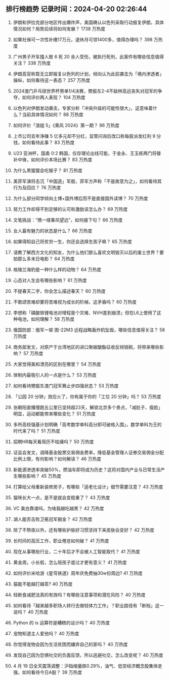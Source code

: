 
## 排行榜趋势 记录时间：2024-04-20 02:26:44
  
  1. 伊朗和伊拉克部分地区传出爆炸声，美国确认以色列采取行动报复伊朗，具体情况如何？局势后续将如何发展？ 1738 万热度
    
  2. 如果社保可一次性补缴17万元，退休月可领1400多，值得办理吗？ 398 万热度
    
  3. 广州男子开车撞人致 6 死 20 余人受伤，被执行死刑，此案件有哪些信息值得关注？ 338 万热度
    
  4. 伊朗高官称暂无立即报复以色列的计划，倾向认为此前袭击为「境内渗透者」操纵，如何看待这一表态？ 257 万热度
    
  5. 2024澳门乒乓球世界杯男单1/4决赛，樊振东2-4不敌林高远丧失对冠军的争夺，如何评价两人表现？ 104 万热度
    
  6. 以色列对伊朗发动袭击，专家分析「冲突升级的可能性很大」，这意味着什么？当前具体情况如何？ 88 万热度
    
  7. 如何评价「浪姐 5」《乘风 2024》第一期？ 86 万热度
    
  8. 上市公司去年净赚 5 亿多元却不分红，监管问询后改口称每股派发红利 9 分钱，如何看待此事？ 83 万热度
    
  9. U23 亚洲杯，国奥 0:2 韩国，仅存理论出线可能，于金永、王玉栋两门将替补中锋，如何评价本场比赛？ 83 万热度
    
  10. 为什么黑猩猩会吃猴子？ 81 万热度
    
  11. 美菲军演将击沉「中国造」军舰，菲军方声称「不是故意为之」，如何看待其行为及回应？ 76 万热度
    
  12. 为什么部分同学倾向土博+国外博后而不是直接国外读博？ 70 万热度
    
  13. 努力工作却得不到足够的认可和激励该怎么办？ 69 万热度
    
  14. 文笔挑战：“携一缕春风望远”，如何接下句？ 66 万热度
    
  15. 女人最有魅力的状态是什么？ 66 万热度
    
  16. 如果得知自己将贫穷一生，你还会选择生孩子嘛？ 65 万热度
    
  17. 请教了解西方文化的知友，为什么他们那么喜欢文明毁灭以后的废土世界？要拍那么多末日电影？ 64 万热度
    
  18. 格陵兰海豹是一种什么样的动物？ 64 万热度
    
  19. 心态对人生会有哪些影响？ 61 万热度
    
  20. 不提春天二字，你会怎么描述春天？ 60 万热度
    
  21. 不歌颂苦难却要将苦难视为成长的阶梯，这矛盾吗？ 60 万热度
    
  22. 李想称「磷酸铁锂电池对增程是个灾难、NVH差到崩溃」但在L6上使用了这种电池，如何理解？ 58 万热度
    
  23. 俄国防部：俄军一架 图-22M3 远程战略轰炸机坠毁，哪些信息值得关注？ 58 万热度
    
  24. 商务部发文，对原产于台湾地区的进口聚碳酸酯征收反倾销税，将带来哪些影响？ 57 万热度
    
  25. 大家觉得美和漂亮的区别在哪里？ 54 万热度
    
  26. 体制内最吸引人的一点是什么？ 53 万热度
    
  27. 如何看待樊振东澳门冠军赛止步四强状态？ 53 万热度
    
  28. 「公园 20 分钟」效应火了，你有属于你的「工位 20 分钟」吗？ 53 万热度
    
  29. 张朝阳直播慢跑五公里已坚持超23天，解锁北京多个景点，「减肚子、瘦脸」明显，运动都能带来哪些变化？ 51 万热度
    
  30. 多所高校强基计划明确「高考数学单科高分即可破格入围」，数学单科为王的时代来了吗？ 51 万热度
    
  31. 招聘HR每天看简历不枯燥吗？ 50 万热度
    
  32. 证监会发文，调降基金股票交易佣金费率，降低基金管理人证券交易佣金分配比例上限，有何影响？如何解读？ 46 万热度
    
  33. 新能源渗透率突破50%，燃油车即将成为历史？这将对国内产业与日常生活产生哪些影响？ 45 万热度
    
  34. 打算给父母重新装修房子，有哪些「适老化设计」细节需要注意？ 43 万热度
    
  35. 猫咪长大一点，是不是就会变稳重了？ 43 万热度
    
  36. VC 美白靠谱吗，为啥我越吃越黑？ 42 万热度
    
  37. 湖人能否击败卫冕冠军掘金？ 42 万热度
    
  38. 除了不熬夜以外，还有哪些护肤好习惯坚持下来皮肤会变好？ 42 万热度
    
  39. 长时间的高压工作，职业倦怠如何破？ 41 万热度
    
  40. 现在从事哪些行业，二十年后才不会被人工智能取代？ 41 万热度
    
  41. 黄金周，小长假，怎么陪孩子度过才更有意义？ 41 万热度
    
  42. 如何评价米哈游《星穹铁道》周年庆免费抽30w份周边? 41 万热度
    
  43. 猫能不能越打越乖? 40 万热度
    
  44. 轻断食减肥法真的有效吗？有哪些注意事项和潜在风险？ 40 万热度
    
  45. 如何看待「越来越多职场人转行去做轻体力工作」？职业路径有「断档」这一说吗？ 40 万热度
    
  46. Python 的 is 运算符是糟糕的设计吗？ 40 万热度
    
  47. 宠物知道主人爱他吗？ 40 万热度
    
  48. 你觉得宠物会因为生活贫困而嫌弃自己的家吗？ 40 万热度
    
  49. 发现自己因为恐惧社交的负面反馈，所以逃避社交，怎么改变呢？ 40 万热度
    
  50. 4 月 19 日全天震荡调整：沪指缩量跌0.29%，油气、低空经济概念股集体走强，如何看待今日A股？ 39 万热度
    